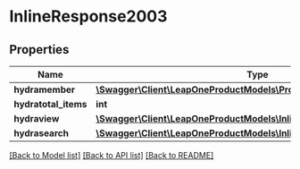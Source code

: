 # InlineResponse2003

## Properties
Name | Type | Description | Notes
------------ | ------------- | ------------- | -------------
**hydramember** | [**\Swagger\Client\LeapOneProductModels\ProductJsonldProductRead[]**](ProductJsonldProductRead.md) |  | 
**hydratotal_items** | **int** |  | [optional] 
**hydraview** | [**\Swagger\Client\LeapOneProductModels\InlineResponse200Hydraview**](InlineResponse200Hydraview.md) |  | [optional] 
**hydrasearch** | [**\Swagger\Client\LeapOneProductModels\InlineResponse200Hydrasearch**](InlineResponse200Hydrasearch.md) |  | [optional] 

[[Back to Model list]](../../README.md#documentation-for-models) [[Back to API list]](../../README.md#documentation-for-api-endpoints) [[Back to README]](../../README.md)

